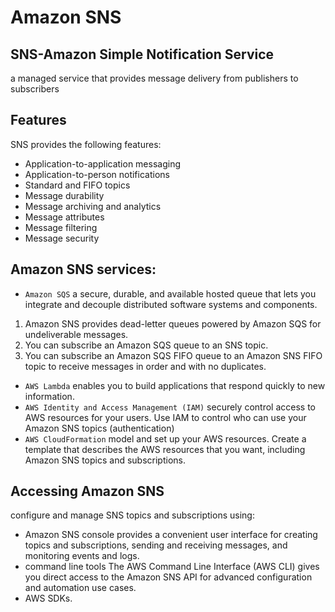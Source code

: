 

# Amazon SNS 

## SNS-Amazon Simple Notification Service

 a managed service that provides message delivery from publishers to subscribers 


## Features 
SNS provides the following features:

- Application-to-application messaging
- Application-to-person notifications
- Standard and FIFO topics
- Message durability 
- Message archiving and analytics
- Message attributes
- Message filtering
- Message security

##  Amazon SNS services:
- `Amazon SQS`
a secure, durable, and available hosted queue that lets you integrate and decouple distributed software systems and components.
1. Amazon SNS provides dead-letter queues powered by Amazon SQS for undeliverable messages.
2. You can subscribe an Amazon SQS queue to an SNS topic.
3. You can subscribe an Amazon SQS FIFO queue to an Amazon SNS FIFO topic to receive messages in order and with no duplicates.
- `AWS Lambda`
 enables you to build applications that respond quickly to new information.
- `AWS Identity and Access Management (IAM)`
securely control access to AWS resources for your users. Use IAM to control who can use your Amazon SNS topics (authentication)
- `AWS CloudFormation`
model and set up your AWS resources. Create a template that describes the AWS resources that you want, including Amazon SNS topics and subscriptions. 

## Accessing Amazon SNS
configure and manage SNS topics and subscriptions using: 
- Amazon SNS console
provides a convenient user interface for creating topics and subscriptions, sending and receiving messages, and monitoring events and logs.
-  command line tools
The AWS Command Line Interface (AWS CLI) gives you direct access to the Amazon SNS API for advanced configuration and automation use cases.
 - AWS SDKs.


